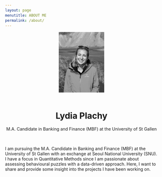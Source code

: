 ```yaml
---
layout: page
menutitle: ABOUT ME
permalink: /about/
---
```


<center>
  
<img src="/images/Photo_Informal43.jpeg" alt="Informal Photo" style="height: 200px; width:150px;"/>
<br><br>
  <h1>Lydia Plachy </h1>
  <body> M.A. Candidate in Banking and Finance (MBF) at the University of St Gallen </body>
</center> 

<br><br>
I am pursuing the M.A. Candidate in Banking and Finance (MBF) at the University of St Gallen with an exchange at Seoul National University (SNU). I have a focus in Quantitative Methods since I am passionate about assessing behavioural puzzles with a data-driven approach. Here, I want to share and provide some insight into the projects I have been working on.

